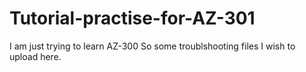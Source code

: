 # Tutorial-practise-for-AZ-301
I am just trying to learn AZ-300 So some troublshooting files I wish to upload here.
